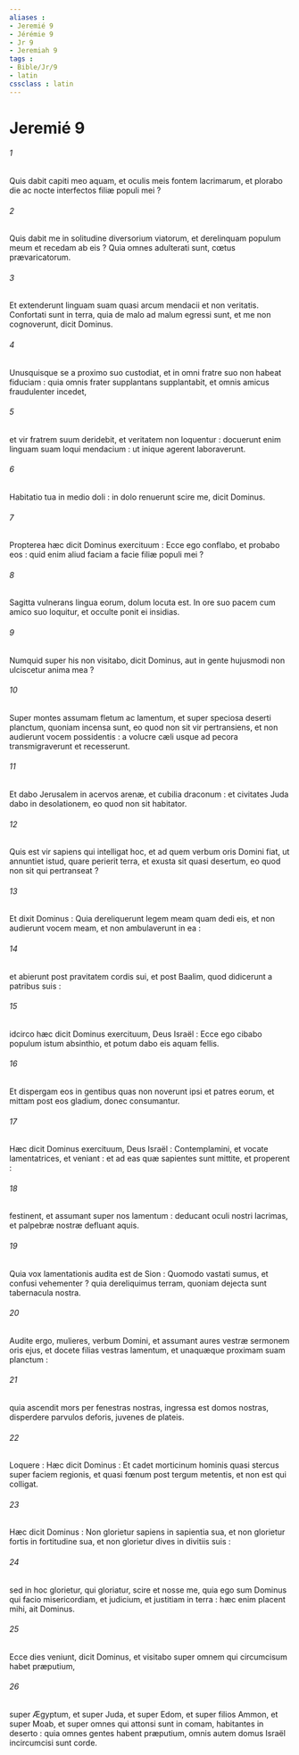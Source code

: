 ```yaml
---
aliases : 
- Jeremié 9
- Jérémie 9
- Jr 9
- Jeremiah 9
tags : 
- Bible/Jr/9
- latin
cssclass : latin
---
```


# Jeremié 9

###### 1
Quis dabit capiti meo aquam, et oculis meis fontem lacrimarum, et plorabo die ac nocte interfectos filiæ populi mei ?
###### 2
Quis dabit me in solitudine diversorium viatorum, et derelinquam populum meum et recedam ab eis ? Quia omnes adulterati sunt, cœtus prævaricatorum.
###### 3
Et extenderunt linguam suam quasi arcum mendacii et non veritatis. Confortati sunt in terra, quia de malo ad malum egressi sunt, et me non cognoverunt, dicit Dominus.
###### 4
Unusquisque se a proximo suo custodiat, et in omni fratre suo non habeat fiduciam : quia omnis frater supplantans supplantabit, et omnis amicus fraudulenter incedet,
###### 5
et vir fratrem suum deridebit, et veritatem non loquentur : docuerunt enim linguam suam loqui mendacium : ut inique agerent laboraverunt.
###### 6
Habitatio tua in medio doli : in dolo renuerunt scire me, dicit Dominus.
###### 7
Propterea hæc dicit Dominus exercituum : Ecce ego conflabo, et probabo eos : quid enim aliud faciam a facie filiæ populi mei ?
###### 8
Sagitta vulnerans lingua eorum, dolum locuta est. In ore suo pacem cum amico suo loquitur, et occulte ponit ei insidias.
###### 9
Numquid super his non visitabo, dicit Dominus, aut in gente hujusmodi non ulciscetur anima mea ?
###### 10
Super montes assumam fletum ac lamentum, et super speciosa deserti planctum, quoniam incensa sunt, eo quod non sit vir pertransiens, et non audierunt vocem possidentis : a volucre cæli usque ad pecora transmigraverunt et recesserunt.
###### 11
Et dabo Jerusalem in acervos arenæ, et cubilia draconum : et civitates Juda dabo in desolationem, eo quod non sit habitator.
###### 12
Quis est vir sapiens qui intelligat hoc, et ad quem verbum oris Domini fiat, ut annuntiet istud, quare perierit terra, et exusta sit quasi desertum, eo quod non sit qui pertranseat ?
###### 13
Et dixit Dominus : Quia dereliquerunt legem meam quam dedi eis, et non audierunt vocem meam, et non ambulaverunt in ea :
###### 14
et abierunt post pravitatem cordis sui, et post Baalim, quod didicerunt a patribus suis :
###### 15
idcirco hæc dicit Dominus exercituum, Deus Israël : Ecce ego cibabo populum istum absinthio, et potum dabo eis aquam fellis.
###### 16
Et dispergam eos in gentibus quas non noverunt ipsi et patres eorum, et mittam post eos gladium, donec consumantur.
###### 17
Hæc dicit Dominus exercituum, Deus Israël : Contemplamini, et vocate lamentatrices, et veniant : et ad eas quæ sapientes sunt mittite, et properent :
###### 18
festinent, et assumant super nos lamentum : deducant oculi nostri lacrimas, et palpebræ nostræ defluant aquis.
###### 19
Quia vox lamentationis audita est de Sion : Quomodo vastati sumus, et confusi vehementer ? quia dereliquimus terram, quoniam dejecta sunt tabernacula nostra.
###### 20
Audite ergo, mulieres, verbum Domini, et assumant aures vestræ sermonem oris ejus, et docete filias vestras lamentum, et unaquæque proximam suam planctum :
###### 21
quia ascendit mors per fenestras nostras, ingressa est domos nostras, disperdere parvulos deforis, juvenes de plateis.
###### 22
Loquere : Hæc dicit Dominus : Et cadet morticinum hominis quasi stercus super faciem regionis, et quasi fœnum post tergum metentis, et non est qui colligat.
###### 23
Hæc dicit Dominus : Non glorietur sapiens in sapientia sua, et non glorietur fortis in fortitudine sua, et non glorietur dives in divitiis suis :
###### 24
sed in hoc glorietur, qui gloriatur, scire et nosse me, quia ego sum Dominus qui facio misericordiam, et judicium, et justitiam in terra : hæc enim placent mihi, ait Dominus.
###### 25
Ecce dies veniunt, dicit Dominus, et visitabo super omnem qui circumcisum habet præputium,
###### 26
super Ægyptum, et super Juda, et super Edom, et super filios Ammon, et super Moab, et super omnes qui attonsi sunt in comam, habitantes in deserto : quia omnes gentes habent præputium, omnis autem domus Israël incircumcisi sunt corde.

